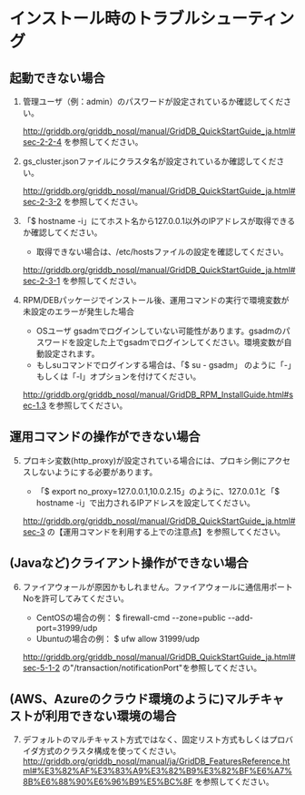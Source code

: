 # インストール時のトラブルシューティング

## 起動できない場合

1. 管理ユーザ（例：admin）のパスワードが設定されているか確認してください。  

    http://griddb.org/griddb_nosql/manual/GridDB_QuickStartGuide_ja.html#sec-2-2-4 を参照してください。

2. gs_cluster.jsonファイルにクラスタ名が設定されているか確認してください。

    http://griddb.org/griddb_nosql/manual/GridDB_QuickStartGuide_ja.html#sec-2-3-2 を参照してください。

3. 「$ hostname -i」にてホスト名から127.0.0.1以外のIPアドレスが取得できるか確認してください。  
    - 取得できない場合は、/etc/hostsファイルの設定を確認してください。  
    
    http://griddb.org/griddb_nosql/manual/GridDB_QuickStartGuide_ja.html#sec-2-3-1 を参照してください。

4. RPM/DEBパッケージでインストール後、運用コマンドの実行で環境変数が未設定のエラーが発生した場合
    - OSユーザ gsadmでログインしていない可能性があります。gsadmのパスワードを設定した上でgsadmでログインしてください。環境変数が自動設定されます。
    - もしsuコマンドでログインする場合は、「$ su - gsadm」 のように「-」もしくは「-l」オプションを付けてください。

    http://griddb.org/griddb_nosql/manual/GridDB_RPM_InstallGuide.html#sec-1.3 を参照してください。

## 運用コマンドの操作ができない場合

5. プロキシ変数(http_proxy)が設定されている場合には、プロキシ側にアクセスしないようにする必要があります。
    - 「$ export no_proxy=127.0.0.1,10.0.2.15」のように、127.0.0.1と「$ hostname -i」で出力されるIPアドレスを設定してください。  

    http://griddb.org/griddb_nosql/manual/GridDB_QuickStartGuide_ja.html#sec-3 の【運用コマンドを利用する上での注意点】を参照してください。

## (Javaなど)クライアント操作ができない場合

6. ファイアウォールが原因かもしれません。ファイアウォールに通信用ポートNoを許可してみてください。
    - CentOSの場合の例： $ firewall-cmd --zone=public --add-port=31999/udp
    - Ubuntuの場合の例： $ ufw allow 31999/udp

    http://griddb.org/griddb_nosql/manual/GridDB_QuickStartGuide_ja.html#sec-5-1-2 の"/transaction/notificationPort"を参照してください。

## (AWS、Azureのクラウド環境のように)マルチキャストが利用できない環境の場合

7. デフォルトのマルチキャスト方式ではなく、固定リスト方式もしくはプロバイダ方式のクラスタ構成を使ってください。
    http://griddb.org/griddb_nosql/manual/ja/GridDB_FeaturesReference.html#%E3%82%AF%E3%83%A9%E3%82%B9%E3%82%BF%E6%A7%8B%E6%88%90%E6%96%B9%E5%BC%8F を参照してください。
